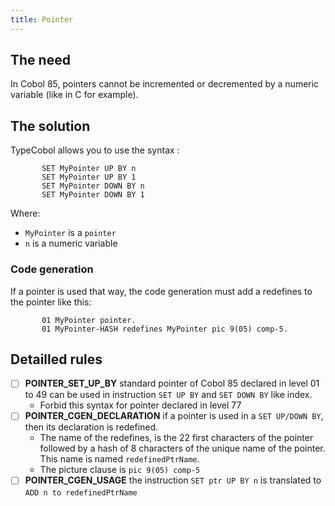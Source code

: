 ```yaml
---
title: Pointer
---
```


## The need

In Cobol 85, pointers cannot be incremented or decremented by a numeric variable (like in C for example).

## The solution

TypeCobol allows you to use the syntax :

```cobol
       SET MyPointer UP BY n
       SET MyPointer UP BY 1
       SET MyPointer DOWN BY n
       SET MyPointer DOWN BY 1
```

Where:

- `MyPointer` is a `pointer`
- `n` is a numeric variable

### Code generation

If a pointer is used that way, the code generation must add a redefines to the pointer like this:

```cobol
       01 MyPointer pointer.
       01 MyPointer-HASH redefines MyPointer pic 9(05) comp-5.
```

## Detailled rules

- [ ] **POINTER_SET_UP_BY** standard pointer of Cobol 85 declared in level 01 to 49 can be used in instruction `SET UP BY` and `SET DOWN BY` like index.
  - Forbid this syntax for pointer declared in level 77
- [ ] **POINTER_CGEN_DECLARATION** if a pointer is used in a `SET UP/DOWN BY`, then its declaration is redefined.
  - The name of the redefines, is the 22 first characters of the pointer followed by a hash of 8 characters of the unique name of the pointer. This name is named `redefinedPtrName`.
  - The picture clause is `pic 9(05) comp-5`
- [ ] **POINTER_CGEN_USAGE** the instruction `SET ptr UP BY n` is translated to `ADD n to redefinedPtrName`
